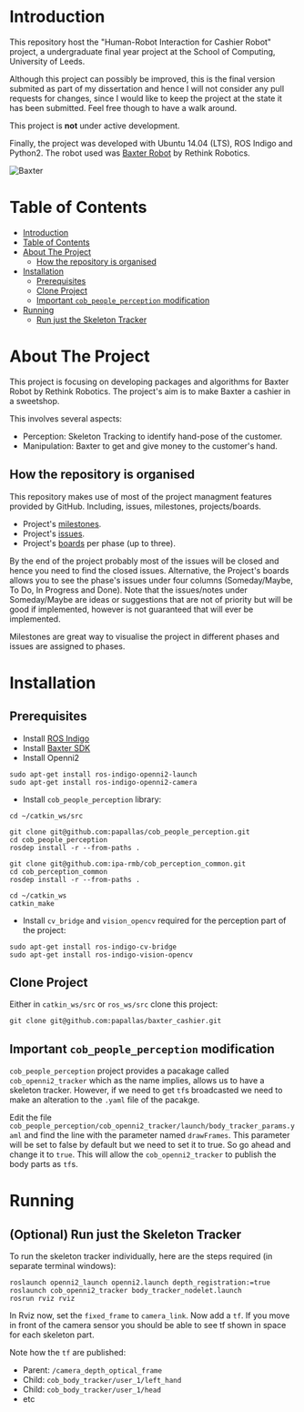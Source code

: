 Introduction
============

This repository host the "Human-Robot Interaction for Cashier Robot" project, a undergraduate final year project at the School of Computing, University of Leeds. 

Although this project can possibly be improved, this is the final version submited as part of my dissertation and hence I will not consider any pull requests for changes, since I would like to keep the project at the state it has been submitted. Feel free though to have a walk around.

This project is **not** under active development.

Finally, the project was developed with Ubuntu 14.04 (LTS), ROS Indigo and Python2. The robot used was [Baxter Robot](http://www.rethinkrobotics.com/baxter/) by Rethink Robotics.

![Baxter](https://cloud.githubusercontent.com/assets/6514550/23082358/ef6cd810-f550-11e6-9088-c54a4a1f7a3b.png)

Table of Contents
=================

  * [Introduction](#introduction)
  * [Table of Contents](#table-of-contents)
  * [About The Project](#about-the-project)
    * [How the repository is organised](#how-the-repository-is-organised)
  * [Installation](#installation)
    * [Prerequisites](#prerequisites)
    * [Clone Project](#clone-project)
    * [Important `cob_people_perception` modification](#important-cob_people_perception-modification)
  * [Running](#running)
    * [Run just the Skeleton Tracker](#optional-run-just-the-skeleton-tracker)

About The Project
=================

This project is focusing on developing packages and algorithms for Baxter Robot by Rethink Robotics. The project's aim is to make Baxter a cashier in a sweetshop. 

This involves several aspects:
- Perception: Skeleton Tracking to identify hand-pose of the customer.
- Manipulation: Baxter to get and give money to the customer's hand.

How the repository is organised
-------------------------------
This repository makes use of most of the project managment features provided by GitHub. Including, issues, milestones, projects/boards.

* Project's [milestones](https://github.com/papallas/baxter_cashier/milestones).
* Project's [issues](https://github.com/papallas/baxter_cashier/issues).
* Project's [boards](https://github.com/papallas/baxter_cashier/projects) per phase (up to three).

By the end of the project probably most of the issues will be closed and hence you need to find the closed issues. Alternative, the Project's boards allows you to see the phase's issues under four columns (Someday/Maybe, To Do, In Progress and Done). Note that the issues/notes under Someday/Maybe are ideas or suggestions that are not of priority but will be good if implemented, however is not guaranteed that will ever be implemented.

Milestones are great way to visualise the project in different phases and issues are assigned to phases.

Installation
============

Prerequisites
-------------
- Install [ROS Indigo](http://wiki.ros.org/indigo/Installation)
- Install [Baxter SDK](http://sdk.rethinkrobotics.com/wiki/Workstation_Setup)
- Install Openni2
```
sudo apt-get install ros-indigo-openni2-launch
sudo apt-get install ros-indigo-openni2-camera
```
- Install `cob_people_perception` library:
```
cd ~/catkin_ws/src

git clone git@github.com:papallas/cob_people_perception.git
cd cob_people_perception
rosdep install -r --from-paths .

git clone git@github.com:ipa-rmb/cob_perception_common.git
cd cob_perception_common
rosdep install -r --from-paths .

cd ~/catkin_ws
catkin_make
```
- Install `cv_bridge` and `vision_opencv` required for the perception part of the project:
```
sudo apt-get install ros-indigo-cv-bridge
sudo apt-get install ros-indigo-vision-opencv
```

Clone Project
-------------
Either in `catkin_ws/src` or `ros_ws/src` clone this project:
```
git clone git@github.com:papallas/baxter_cashier.git
```

Important `cob_people_perception` modification
-----------------------------------------------
`cob_people_perception` project provides a pacakage called `cob_openni2_tracker` which as the name implies, allows us to have a skeleton tracker. However, if we need to get `tf`s broadcasted we need to make an alteration to the `.yaml` file of the pacakge.

Edit the file `cob_people_perception/cob_openni2_tracker/launch/body_tracker_params.yaml` and find the line with the parameter named `drawFrames`. This parameter will be set to false by default but we need to set it to true. So go ahead and change it to `true`. This will allow the `cob_openni2_tracker` to publish the body parts as `tf`s.

Running
=======

(Optional) Run just the Skeleton Tracker
-----------------------------
To run the skeleton tracker individually, here are the steps required (in separate terminal windows):
```
roslaunch openni2_launch openni2.launch depth_registration:=true
roslaunch cob_openni2_tracker body_tracker_nodelet.launch
rosrun rviz rviz
```
In Rviz now, set the `fixed_frame` to `camera_link`. Now add a `tf`. If you move in front of the camera sensor you should be able to see tf shown in space for each skeleton part.

Note how the `tf` are published: 
- Parent: `/camera_depth_optical_frame`
- Child: `cob_body_tracker/user_1/left_hand`
- Child: `cob_body_tracker/user_1/head`
- etc
